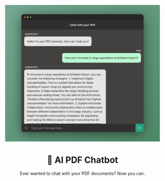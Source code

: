 
<p align="center">
  <img src=".github/assets/banner.png" />
</p>

<h1 align="center">🤖 AI PDF Chatbot</h1>
<p align="center">
  Ever wanted to chat with your PDF documents? Now you can.
</p>